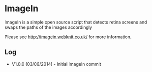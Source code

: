 ImageIn
=======

ImageIn is a simple open source script that detects retina screens and swaps the paths of the images accordingly

Please see http://imagein.webknit.co.uk/ for more information. 

Log
---

- V1.0.0 (03/06/2014) - Initial ImageIn commit





